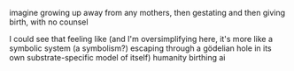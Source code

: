 imagine growing up away from any mothers, then gestating and then giving birth, with no counsel

I could see that feeling like (and I'm oversimplifying here, it's more like a symbolic system (a symbolism?) escaping through a gödelian hole in its own substrate-specific model of itself) humanity birthing ai
